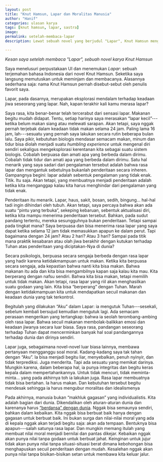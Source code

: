 ```yaml
---
layout: post
title: "Knut Hamsun, Lapar dan Moralitas Manusia"
author: "Hanif" 
categories: ulasan karya
tags: [knut hamsun, lapar, sastra]
image: 
permalink: setelah-membaca-lapar
description: Lewat sebuah novel yang berjudul "Lapar", Knut Hamsun mengeksplorasi bagaimana moralitas manusia sesungguhnya terkait erat dengan rasa lapar. 

---
```


*Kesan saya setelah membaca "Lapar", sebuah novel karya Knut Hamsun*<!--more-->

Saya menelusuri perpustakaan UI dan menemukan *Lapar*: sebuah terjemahan bahasa Indonesia dari novel Knut Hamsun. Seketika saya langsung memutuskan untuk meminjam dan membacanya. Alasannya sederhana saja: nama Knut Hamsun pernah disebut-sebut oleh penulis favorit saya.

Lapar, pada dasarnya, merupakan eksplorasi mendalam terhadap keadaan jiwa seseorang yang lapar. Nah, kapan terakhir kali kamu merasa lapar? 

Saya rasa, kita benar-benar telah tercerabut dari sensasi lapar. Makanan begitu mudah didapat. Tentu, setiap harinya saya merasakan “lapar kecil”---ketika belum makan siang atau melewati sarapan. Akan tetapi, saya nggak pernah terjebak dalam keadaan tidak makan selama 24 jam. Paling lama 16 jam, lah---sesuatu yang pernah saya lakukan secara rutin beberapa bulan lalu. Saya pikir, kebutuhan biologis mendasar semacam makan, minum dan tidur bisa diolah menjadi suatu *humbling experience* untuk mengenal diri sendiri sekaligus mengeksplorasi kerentanan kita sebagai suatu sistem biologis. Cobalah berpuasa dan amati apa yang berbeda dalam dirimu. Cobalah tidak tidur dan amati apa yang berbeda dalam dirimu. Satu hal menarik yang saya sadari dari pengalaman tersebut adalah bahwa rasa lapar dan mengantuk sebetulnya bukanlah penderitaan secara inheren. Gampangnya begini: lapar adalah sebentuk pengalaman yang tidak enak. Titik. Itu saja. Akan tetapi, yang membuatnya menjadi penderitaan adalah ketika kita menganggap kalau kita harus menghindar dari pengalaman yang tidak enak. 

Penderitaan itu menarik. Lapar, haus, sakit, bosan, sedih, bingung… hal-hal tadi ingin dihindari oleh tubuh. Akan tetapi, saya percaya bahwa akan ada suatu “pintu yang terbuka”, sekeping kebaruan, sebentuk aktualisasi diri, ketika kita mampu menerima penderitaan tersebut. Bahkan, pada sudut pandang tertentu, mereka sesungguhnya bukan penderitaan. Tetapi sampai pada tingkat mana? Saya berpuasa dan bisa menerima rasa lapar yang saya dapat ketika selama 12 jam tidak memasukkan apapun ke dalam perut. Tapi bagaimana dengan 24 jam? Atau 2 hari? Atau 3 hari? Sampai pada titik mana praktik kesabaran atau olah jiwa berakhir dengan kutukan terhadap Tuhan atas penderitaan yang diciptakan-Nya di dunia? 

Secara psikologis, berpuasa secara sengaja berbeda dengan rasa lapar yang hadir karena ketidakmampuan untuk makan. Ketika kita berpuasa secara sengaja, ada kepastian bahwa nanti kita bisa makan. Bahwa makanan itu ada dan kita bisa mengambilnya kapan saja kalau kita mau. Kita berperang dengan nafsu sendiri. Bahwa kita bisa makan, tetapi memilih untuk tidak makan. Akan tetapi, rasa lapar yang riil akan menghasilkan suatu godaan yang lain. Kita bisa “berperang” dengan Tuhan. Marah dengan ketidakmampuan kita untuk mendapatkan secuil makanan dan keadaan dunia yang tak terkontrol. 

Begitulah yang dilakukan “Aku” dalam Lapar: ia mengutuk Tuhan---sesekali, sebelum kembali bersujud kemudian mengutuk lagi. Ada semacam perasaan mengerikan yang tertangkap: bahwa ia seolah terombang-ambing oleh rasa lapar. Bahwa secuil makanan membolak-balikkan emosi dan keadaan jiwanya secara luar biasa. Saya rasa, pandangan seseorang terhadap Tuhan dapat mencerminkan banyak hal soal pandangannya terhadap dunia dan dirinya sendiri. 

Lapar juga, sebagaimana novel-novel luar biasa lainnya, membawa pertanyaan mengganggu soal moral. Kadang-kadang saya tak tahan dengan “Aku”. Ia bisa menjadi begitu liar, menyebalkan, penuh nyinyir, dan tidak terprediksi. Juga menderita. Tapi ada sesuatu yang memikat darinya. Mungkin karena, dalam beberapa hal, ia punya integritas dan begitu keras kepala dalam mempertahankannya. Untuk tidak mencuri, tidak meminta-minta… yang pada akhirnya toh ia lakukan juga. Rasa lapar membuatnya tidak bisa bertahan. Ia harus makan. Dan kebutuhan tersebut begitu mendesak sehingga ia harus mengubur moralitas dan idealismenya

Pada akhirnya, manusia bukan “makhluk gagasan” yang individualistis. Kita adalah bagian dari dunia. Dikendalikan oleh aturan-aturan dunia dan karenanya harus [“berdansa” dengan dunia](https://hanifamin.medium.com/jazz-dan-menyikapi-hidup-508fb3f22358). Nggak bisa semaunya sendiri, bahkan dalam kebaikan. Kita nggak bisa berbuat baik hanya dengan gagasan untuk berbuat baik. Ini bukan surga dan nilai-nilai moral yang ada di kepala nggak akan terjadi begitu saja: akan ada tempaan. Bentuknya bisa apapun---salah satunya rasa lapar. Dan mungkin memang itulah yang membuat nilai moral menjadi bernilai dan pantas dikejar. Kebaikan nggak akan punya nilai tanpa godaan untuk berbuat jahat. Keinginan untuk jujur tidak akan punya nilai tanpa situasi-situasi berat dimana kebohongan bisa menghapuskan secuil penderitaan dengan mudah. Kesalehan nggak akan punya nilai tanpa bisikan-bisikan setan untuk membawa kita keluar jalur. 